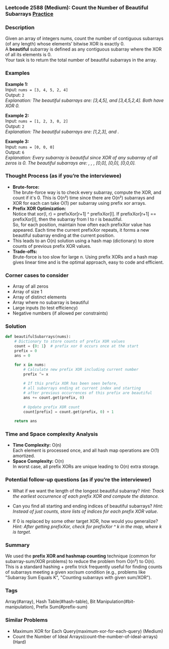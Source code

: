 ### Leetcode 2588 (Medium): Count the Number of Beautiful Subarrays [Practice](https://leetcode.com/problems/count-the-number-of-beautiful-subarrays)

### Description  
Given an array of integers nums, count the number of contiguous subarrays (of any length) whose elements’ bitwise XOR is exactly 0.  
A **beautiful** subarray is defined as any contiguous subarray where the XOR of all its elements is 0.  
Your task is to return the total number of beautiful subarrays in the array.

### Examples  

**Example 1:**  
Input: `nums = [3, 4, 5, 2, 4]`  
Output: `2`  
*Explanation: The beautiful subarrays are: [3,4,5], and [3,4,5,2,4]. Both have XOR 0.*

**Example 2:**  
Input: `nums = [1, 2, 3, 0, 2]`  
Output: `2`  
*Explanation: The beautiful subarrays are: [1,2,3], and .*

**Example 3:**  
Input: `nums = [0, 0, 0]`  
Output: `6`  
*Explanation: Every subarray is beautiful since XOR of any subarray of all zeros is 0. The beautiful subarrays are: , , , [0,0], [0,0], [0,0,0].*


### Thought Process (as if you’re the interviewee)  
- **Brute-force:**  
  The brute-force way is to check every subarray, compute the XOR, and count if it's 0. This is O(n²) time since there are O(n²) subarrays and XOR for each can take O(1) per subarray using prefix xor arrays.
- **Prefix XOR Optimization:**  
  Notice that xor(l, r) = prefixXor[r+1] ^ prefixXor[l]. If prefixXor[r+1] == prefixXor[l], then the subarray from l to r is beautiful.  
  So, for each position, maintain how often each prefixXor value has appeared. Each time the current prefixXor repeats, it forms a new beautiful subarray ending at the current position.
- This leads to an O(n) solution using a hash map (dictionary) to store counts of previous prefix XOR values.
- **Trade-offs:**  
  Brute-force is too slow for large n. Using prefix XORs and a hash map gives linear time and is the optimal approach, easy to code and efficient.


### Corner cases to consider  
- Array of all zeros  
- Array of size 1  
- Array of distinct elements  
- Array where no subarray is beautiful  
- Large inputs (to test efficiency)
- Negative numbers (if allowed per constraints)


### Solution

```python
def beautifulSubarrays(nums):
    # Dictionary to store counts of prefix XOR values
    count = {0: 1}  # prefix xor 0 occurs once at the start
    prefix = 0
    ans = 0

    for x in nums:
        # Calculate new prefix XOR including current number
        prefix ^= x
        
        # If this prefix XOR has been seen before, 
        # all subarrays ending at current index and starting
        # after previous occurrences of this prefix are beautiful
        ans += count.get(prefix, 0)
        
        # Update prefix XOR count
        count[prefix] = count.get(prefix, 0) + 1
        
    return ans
```

### Time and Space complexity Analysis  

- **Time Complexity:** O(n)  
  Each element is processed once, and all hash map operations are O(1) amortized.
- **Space Complexity:** O(n)  
  In worst case, all prefix XORs are unique leading to O(n) extra storage.

### Potential follow-up questions (as if you’re the interviewer)  

- What if we want the length of the longest beautiful subarray?
  *Hint: Track the earliest occurrence of each prefix XOR and compute the distance.*

- Can you find all starting and ending indices of beautiful subarrays?
  *Hint: Instead of just counts, store lists of indices for each prefix XOR value.*

- If 0 is replaced by some other target XOR, how would you generalize?
  *Hint: After getting prefixXor, check for prefixXor ^ k in the map, where k is target.*

### Summary
We used the **prefix XOR and hashmap counting** technique (common for subarray-sum/XOR problems) to reduce the problem from O(n²) to O(n). This is a standard hashing + prefix trick frequently useful for finding counts of subarrays meeting a given xor/sum condition (e.g., problems like "Subarray Sum Equals K", "Counting subarrays with given sum/XOR").

### Tags
Array(#array), Hash Table(#hash-table), Bit Manipulation(#bit-manipulation), Prefix Sum(#prefix-sum)

### Similar Problems
- Maximum XOR for Each Query(maximum-xor-for-each-query) (Medium)
- Count the Number of Ideal Arrays(count-the-number-of-ideal-arrays) (Hard)
